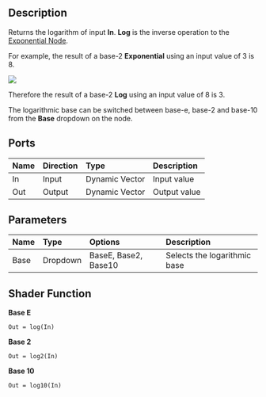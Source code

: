 ## Description

Returns the logarithm of input **In**. **Log** is the inverse operation to the [Exponential Node](Exponential-Node.md). 

For example, the result of a base-2 **Exponential** using an input value of 3 is 8.

![](https://github.com/Unity-Technologies/ShaderGraph/wiki/Images/NodeLibrary/Nodes/PageImages/LogNodePage02.png)

Therefore the result of a base-2 **Log** using an input value of 8 is 3.

The logarithmic base can be switched between base-e, base-2 and base-10 from the **Base** dropdown on the node. 

## Ports

| Name        | Direction           | Type  | Description |
|:------------ |:-------------|:-----|:---|
| In      | Input | Dynamic Vector | Input value |
| Out | Output      |    Dynamic Vector | Output value |

## Parameters

| Name        | Type           | Options  | Description |
|:------------ |:-------------|:-----|:---|
| Base      | Dropdown | BaseE, Base2, Base10 | Selects the logarithmic base |

## Shader Function

**Base E**

`Out = log(In)`

**Base 2**

`Out = log2(In)`

**Base 10**

`Out = log10(In)`